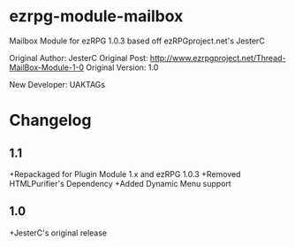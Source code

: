 ezrpg-module-mailbox
====================

Mailbox Module for ezRPG 1.0.3 based off ezRPGproject.net's JesterC

Original Author: JesterC
Original Post: http://www.ezrpgproject.net/Thread-MailBox-Module-1-0
Original Version: 1.0

New Developer: UAKTAGs

Changelog
=========

1.1
---
+Repackaged for Plugin Module 1.x and ezRPG 1.0.3
+Removed HTMLPurifier's Dependency
+Added Dynamic Menu support

1.0
---
+JesterC's original release

